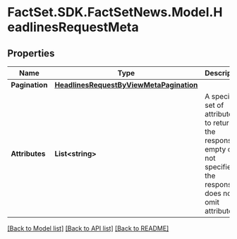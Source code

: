 # FactSet.SDK.FactSetNews.Model.HeadlinesRequestMeta

## Properties

Name | Type | Description | Notes
------------ | ------------- | ------------- | -------------
**Pagination** | [**HeadlinesRequestByViewMetaPagination**](HeadlinesRequestByViewMetaPagination.md) |  | [optional] 
**Attributes** | **List&lt;string&gt;** | A specific set of attributes to return in the response. If empty or not specified, the response does not omit attributes. | [optional] 

[[Back to Model list]](../README.md#documentation-for-models) [[Back to API list]](../README.md#documentation-for-api-endpoints) [[Back to README]](../README.md)

